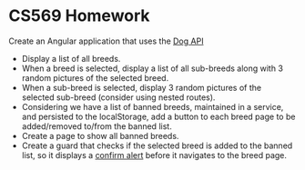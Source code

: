 # CS569 Homework 
Create an Angular application that uses the [Dog API](https://dog.ceo/dog-api/)
* Display a list of all breeds.
* When a breed is selected, display a list of all sub-breeds along with 3 random pictures of the selected breed.
* When a sub-breed is selected, display 3 random pictures of the selected sub-breed (consider using nested routes).
* Considering we have a list of banned breeds, maintained in a service, and persisted to the localStorage, add a button to each breed page to be added/removed to/from the banned list.
* Create a page to show all banned breeds.
* Create a guard that checks if the selected breed is added to the banned list, so it displays a [confirm alert](https://www.w3schools.com/jsref/met_win_confirm.asp) before it navigates to the breed page.
